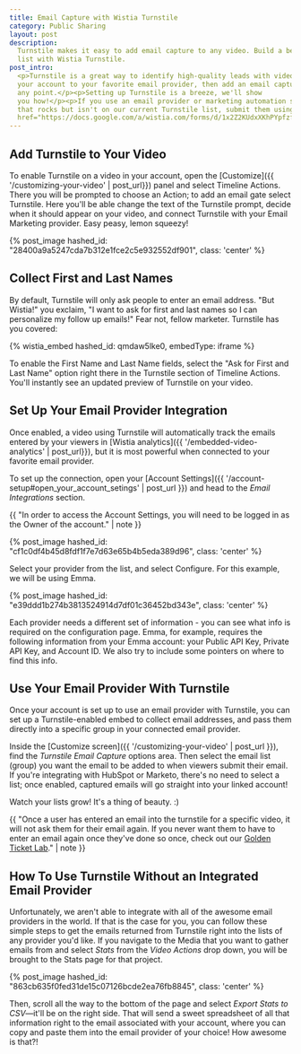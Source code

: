 ```yaml
---
title: Email Capture with Wistia Turnstile
category: Public Sharing
layout: post
description: 
  Turnstile makes it easy to add email capture to any video. Build a better email
  list with Wistia Turnstile.
post_intro: 
  <p>Turnstile is a great way to identify high-quality leads with video. Connect
  your account to your favorite email provider, then add an email capture gate to
  any point.</p><p>Setting up Turnstile is a breeze, we'll show
  you how!</p><p>If you use an email provider or marketing automation system
  that rocks but isn't on our current Turnstile list, submit them using <a
  href="https://docs.google.com/a/wistia.com/forms/d/1x2Z2KUdxXKhPYpfzfQJLVq7upAnhryBWZt2Y4IUPiTs/viewform" target="_blank">this form</a>.</p>
---
```


## Add Turnstile to Your Video

To enable Turnstile on a video in your account, open the [Customize]({{ '/customizing-your-video' | post_url}}) panel and select Timeline Actions. There you will be prompted to choose an Action; to add an email gate select Turnstile. Here you'll be able change the text of the Turnstile prompt, decide when it should appear on your video, and connect Turnstile with your Email Marketing provider. Easy peasy, lemon squeezy!

{% post_image hashed_id: "28400a9a5247cda7b312e1fce2c5e932552df901", class: 'center' %}

## Collect First and Last Names

By default, Turnstile will only ask people to enter an email address. "But Wistia!" you exclaim, "I want to ask for first and last names so I can personalize my follow up emails!" Fear not, fellow marketer. Turnstile has you covered: 

{% wistia_embed hashed_id: qmdaw5lke0, embedType: iframe %}

To enable the First Name and Last Name fields, select the "Ask for First and Last Name" option right there in the Turnstile section of Timeline Actions. You'll instantly see an updated preview of Turnstile on your video.

## Set Up Your Email Provider Integration

Once enabled, a video using Turnstile will automatically track the emails entered 
by your viewers in [Wistia analytics]({{ '/embedded-video-analytics' | post_url}}),
but it is most powerful when connected to your favorite email provider.

To set up the connection, open your [Account Settings]({{ '/account-setup#open_your_account_setings' | post_url }}) and head to the *Email Integrations* section.

{{ "In order to access the Account Settings, you will need to be logged in as the Owner of the account." | note }}

{% post_image hashed_id: "cf1c0df4b45d8fdf1f7e7d63e65b4b5eda389d96", class: 'center' %}

Select your provider from the list, and select <span
class="faux_button">Configure</span>. For this example, we will be using Emma.

{% post_image hashed_id: "e39ddd1b274b3813524914d7df01c36452bd343e", class: 'center' %}

Each provider needs a different set of information - you can see what info is
required on the configuration page. Emma, for example, requires the following
information from your Emma account: your Public API Key, Private API Key, and
Account ID. We also try to include some pointers on where to find this info.

## Use Your Email Provider With Turnstile

Once your account is set up to use an email provider with Turnstile, you can set 
up a Turnstile-enabled embed to collect email addresses, and pass them directly
into a specific group in your connected email provider.

Inside the [Customize screen]({{ '/customizing-your-video' | post_url }}), find the 
*Turnstile Email Capture* options area. Then select the 
email list (group) you want the email to be added to when viewers submit their 
email. If you're integrating with HubSpot or Marketo, there's no need to select
a list; once enabled, captured emails will go straight into your linked account!

Watch your lists grow! It's a thing of beauty. :) 

{{ "Once a user has entered an email into the turnstile for a specific video, it will not ask them for their email again. If you never want them to have to enter an email again once they've done so once, check out our [Golden Ticket Lab](http://wistia.com/labs/turnstile-golden-ticket/)." | note }}

## How To Use Turnstile Without an Integrated Email Provider

Unfortunately, we aren't able to integrate with all of the awesome email providers in the world. If that is the case for you, you can follow these simple steps to get the emails returned from Turnstile right into the lists of any provider you'd like. If you navigate to the Media that you want to gather emails from and select *Stats* from the *Video Actions* drop down, you will be brought to the Stats page for that project. 

{% post_image hashed_id: "863cb635f0fed31de15c07126bcde2ea76fb8845", class: 'center' %}

Then, scroll all the way to the bottom of the page and select *Export Stats to CSV*—it'll be on the right side. That will send a sweet spreadsheet of all that information right to the email associated with your account, where you can copy and paste them into the email provider of your choice! How awesome is that?!
